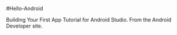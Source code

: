 #Hello-Android

Building Your First App Tutorial for Android Studio. From the Android Developer site.
